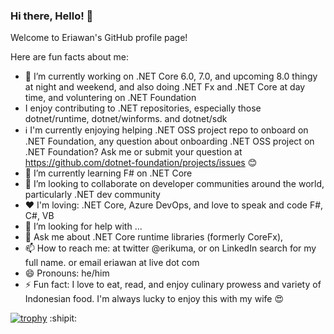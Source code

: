 ### Hi there, Hello! 👋

<!--
**eriawan/eriawan** is a ✨ _special_ ✨ repository because its `README.md` (this file) appears on your GitHub profile.

Here are some ideas to get you started:

- 🔭 I’m currently working on ...
- 🌱 I’m currently learning ...
- 👯 I’m looking to collaborate on ...
- 🤔 I’m looking for help with ...
- 💬 Ask me about ...
- 📫 How to reach me: ...
- 😄 Pronouns: ...
- ⚡ Fun fact: ...
-->

Welcome to Eriawan's GitHub profile page!

Here are fun facts about me:
- 🔭 I’m currently working on .NET Core 6.0, 7.0, and upcoming 8.0 thingy at night and weekend, and also doing .NET Fx and .NET Core at day time, and voluntering on .NET Foundation
- I enjoy contributing to .NET repositories, especially those dotnet/runtime, dotnet/winforms. and dotnet/sdk
- ℹ I'm currently enjoying helping .NET OSS project repo to onboard on .NET Foundation, any question about onboarding .NET OSS project on .NET Foundation? Ask me or submit your question at https://github.com/dotnet-foundation/projects/issues 😊
- 🌱 I’m currently learning F# on .NET Core
- 👯 I’m looking to collaborate on developer communities around the world, particularly .NET dev community
- ❤ I'm loving: .NET Core, Azure DevOps, and love to speak and code F#, C#, VB
- 🤔 I’m looking for help with ...
- 💬 Ask me about .NET Core runtime libraries (formerly CoreFx), 
- 📫 How to reach me: at twitter @erikuma, or on LinkedIn search for my full name. or email eriawan at live dot com
- 😄 Pronouns: he/him
- ⚡ Fun fact: I love to eat, read, and enjoy culinary prowess and variety of Indonesian food. I'm always lucky to enjoy this with my wife 😍

[![trophy](https://github-profile-trophy.vercel.app/?username=eriawan)](https://github.com/ryo-ma/github-profile-trophy)
:shipit:
